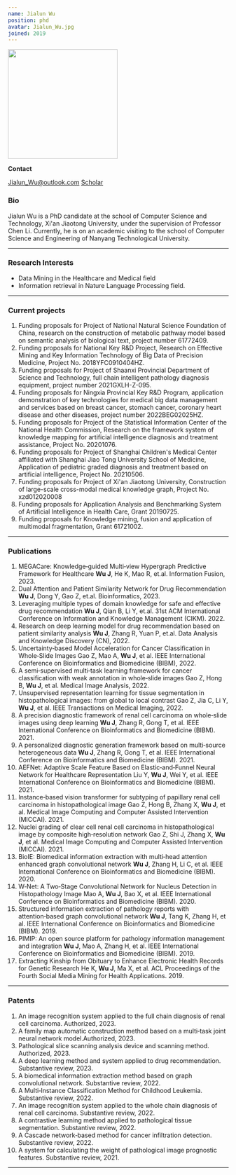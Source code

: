 ```yaml
---
name: Jialun Wu
position: phd
avatar: Jialun_Wu.jpg
joined: 2019
---
```


<img width="250" src="{{site.baseurl}}/images/people/{{page.avatar}}" data-action="zoom">

**Contact**

<i class="fa fa-envelope-o"></i> <Jialun_Wu@outlook.com> 
<i class="fa fa-google"></i> <a href="https://scholar.google.com/citations?user=bZOcwEYAAAAJ&hl=en" title="Scholar">Scholar</a>

### Bio

Jialun Wu is a PhD candidate at the school of Computer Science and Technology, Xi'an Jiaotong University, under the supervision of Professor Chen Li.
Currently, he is on an academic visiting to the school of Computer Science and Engineering of Nanyang Technological University.

<hr>

### Research Interests 
- Data Mining in the Healthcare and Medical field
- Information retrieval in Nature Language Processing field.     

<hr>

### Current projects

1. Funding proposals for Project of National Natural Science Foundation of China, research on the construction of metabolic pathway model based on semantic analysis of biological text, project number 61772409.
2. Funding proposals for National Key R\&D Project, Research on Effective Mining and Key Information Technology of Big Data of Precision Medicine, Project No. 2018YFC0910404HZ.
3. Funding proposals for Project of Shaanxi Provincial Department of Science and Technology, full chain intelligent pathology diagnosis equipment, project number 2021GXLH\-Z\-095.
4. Funding proposals for Ningxia Provincial Key R\&D Program, application demonstration of key technologies for medical big data management and services based on breast cancer, stomach cancer, coronary heart disease and other diseases, project number 2022BEG02025HZ.
5. Funding proposals for Project of the Statistical Information Center of the National Health Commission, Research on the framework system of knowledge mapping for artificial intelligence diagnosis and treatment assistance, Project No. 20201076.
6. Funding proposals for Project of Shanghai Children's Medical Center affiliated with Shanghai Jiao Tong University School of Medicine, Application of pediatric graded diagnosis and treatment based on artificial intelligence, Project No. 20210506.
7. Funding proposals for Project of Xi'an Jiaotong University, Construction of large-scale cross-modal medical knowledge graph, Project No. xzd012020008
8. Funding proposals for Application Analysis and Benchmarking System of Artificial Intelligence in Health Care, Grant 20190725.
9. Funding proposals for Knowledge mining, fusion and application of multimodal fragmentation, Grant 61721002.

<hr>

### Publications
1. MEGACare: Knowledge‑guided Multi‑view Hypergraph Predictive Framework for Healthcare
**Wu J**, He K, Mao R, et.al. Information Fusion, 2023.
2. Dual Attention and Patient Similarity Network for Drug Recommendation
**Wu J**, Dong Y, Gao Z, et.al. Bioinformatics, 2023.
3. Leveraging multiple types of domain knowledge for safe and effective drug recommendation
**Wu J**, Qian B, Li Y, et.al. 31st ACM International Conference on Information and Knowledge Management (CIKM). 2022.
4. Research on deep learning model for drug recommendation based on patient similarity analysis
**Wu J**, Zhang R, Yuan P, et.al. Data Analysis and Knowledge Discovery (CN), 2022.
5. Uncertainty‑based Model Acceleration for Cancer Classification in Whole‑Slide Images
Gao Z, Mao A, **Wu J**, et al. IEEE International Conference on Bioinformatics and Biomedicine (BIBM), 2022.
6. A semi‑supervised multi‑task learning framework for cancer classification with weak annotation in
whole‑slide images
Gao Z, Hong B, **Wu J**, et al. Medical Image Analysis, 2022.
7. Unsupervised representation learning for tissue segmentation in histopathological images: from global to
local contrast
Gao Z, Jia C, Li Y, **Wu J**, et al. IEEE Transactions on Medical Imaging, 2022.
8. A precision diagnostic framework of renal cell carcinoma on whole‑slide images using deep learning
**Wu J**, Zhang R, Gong T, et al. IEEE International Conference on Bioinformatics and Biomedicine (BIBM). 2021.
9. A personalized diagnostic generation framework based on multi‑source heterogeneous data
**Wu J**, Zhang R, Gong T, et al. IEEE International Conference on Bioinformatics and Biomedicine (BIBM). 2021.
10. AEFNet: Adaptive Scale Feature Based on Elastic‑and‑Funnel Neural Network for Healthcare Representation
Liu Y, **Wu J**, Wei Y, et al. IEEE International Conference on Bioinformatics and Biomedicine (BIBM). 2021.
11. Instance‑based vision transformer for subtyping of papillary renal cell carcinoma in histopathological
image
Gao Z, Hong B, Zhang X, **Wu J**, et al. Medical Image Computing and Computer Assisted Intervention (MICCAI). 2021.
12. Nuclei grading of clear cell renal cell carcinoma in histopathological image by composite high‑resolution
network
Gao Z, Shi J, Zhang X, **Wu J**, et al. Medical Image Computing and Computer Assisted Intervention (MICCAI). 2021.
14. BioIE: Biomedical information extraction with multi‑head attention enhanced graph convolutional network
**Wu J**, Zhang H, Li C, et al. IEEE International Conference on Bioinformatics and Biomedicine (BIBM). 2020.
13. W‑Net: A Two‑Stage Convolutional Network for Nucleus Detection in Histopathology Image
Mao A, **Wu J**, Bao X, et al. IEEE International Conference on Bioinformatics and Biomedicine (BIBM). 2020.
15. Structured information extraction of pathology reports with attention‑based graph convolutional network
**Wu J**, Tang K, Zhang H, et al. IEEE International Conference on Bioinformatics and Biomedicine (BIBM). 2019.
16. PIMIP: An open source platform for pathology information management and integration
**Wu J**, Mao A, Zhang H, et al. IEEE International Conference on Bioinformatics and Biomedicine (BIBM). 2019.
17. Extracting Kinship from Obituary to Enhance Electronic Health Records for Genetic Research
He K, **Wu J**, Ma X, et al. ACL Proceedings of the Fourth Social Media Mining for Health Applications. 2019.
<hr>

### Patents
1. An image recognition system applied to the full chain diagnosis of renal cell carcinoma. Authorized, 2023.
1. A family map automatic construction method based on a multi‑task joint neural network model.Authorized, 2023.
2. Pathological slice scanning analysis device and scanning method. Authorized, 2023.
3. A deep learning method and system applied to drug recommendation. Substantive review, 2023.
4. A biomedical information extraction method based on graph convolutional network. Substantive review, 2022.
5. A Multi‑Instance Classification Method for Childhood Leukemia. Substantive review, 2022.
6. An image recognition system applied to the whole chain diagnosis of renal cell carcinoma. Substantive review, 2022.
7. A contrastive learning method applied to pathological tissue segmentation. Substantive review, 2022.
8. A Cascade network‑based method for cancer infiltration detection. Substantive review, 2022.
9. A system for calculating the weight of pathological image prognostic features. Substantive review, 2021.


<hr>
